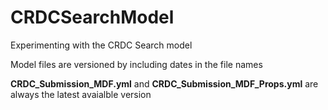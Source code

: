 # CRDCSearchModel
Experimenting with the CRDC Search model

Model files are versioned by including dates in the file names

**CRDC_Submission_MDF.yml** and **CRDC_Submission_MDF_Props.yml** are always the latest avaialble version
